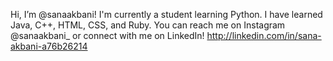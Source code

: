Hi, I’m @sanaakbani!
I'm currently a student learning Python.
I have learned Java, C++, HTML, CSS, and Ruby.
You can reach me on Instagram @sanaakbani_ or connect with me on LinkedIn! http://linkedin.com/in/sana-akbani-a76b26214

<!---
sanaakbani/sanaakbani is a ✨ special ✨ repository because its `README.md` (this file) appears on your GitHub profile.
You can click the Preview link to take a look at your changes.
--->
